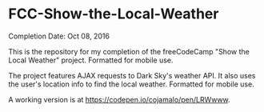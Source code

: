 # FCC-Show-the-Local-Weather
Completion Date: Oct 08, 2016

This is the repository for my completion of the freeCodeCamp "Show the Local Weather" project. Formatted for mobile use.

The project features AJAX requests to Dark Sky's weather API. It also uses the user's location info to find the local weather. Formatted for mobile use. 

A working version is at https://codepen.io/cojamalo/pen/LRWwww.


